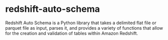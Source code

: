 # redshift-auto-schema
Redshift Auto Schema is a Python library that takes a delimited flat file or parquet file as input, parses it, and provides a variety of functions that allow for the creation and validation of tables within Amazon Redshift.
